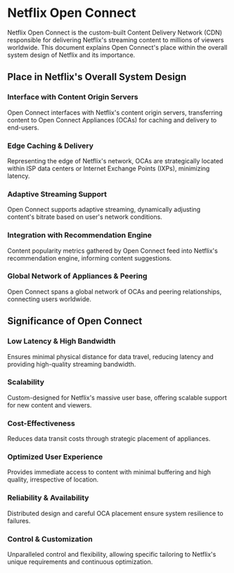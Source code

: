 # Netflix Open Connect

Netflix Open Connect is the custom-built Content Delivery Network (CDN) responsible for delivering Netflix's streaming content to millions of viewers worldwide. This document explains Open Connect's place within the overall system design of Netflix and its importance.

## Place in Netflix's Overall System Design

### Interface with Content Origin Servers
Open Connect interfaces with Netflix's content origin servers, transferring content to Open Connect Appliances (OCAs) for caching and delivery to end-users.

### Edge Caching & Delivery
Representing the edge of Netflix's network, OCAs are strategically located within ISP data centers or Internet Exchange Points (IXPs), minimizing latency.

### Adaptive Streaming Support
Open Connect supports adaptive streaming, dynamically adjusting content's bitrate based on user's network conditions.

### Integration with Recommendation Engine
Content popularity metrics gathered by Open Connect feed into Netflix's recommendation engine, informing content suggestions.

### Global Network of Appliances & Peering
Open Connect spans a global network of OCAs and peering relationships, connecting users worldwide.

## Significance of Open Connect

### Low Latency & High Bandwidth
Ensures minimal physical distance for data travel, reducing latency and providing high-quality streaming bandwidth.

### Scalability
Custom-designed for Netflix's massive user base, offering scalable support for new content and viewers.

### Cost-Effectiveness
Reduces data transit costs through strategic placement of appliances.

### Optimized User Experience
Provides immediate access to content with minimal buffering and high quality, irrespective of location.

### Reliability & Availability
Distributed design and careful OCA placement ensure system resilience to failures.

### Control & Customization
Unparalleled control and flexibility, allowing specific tailoring to Netflix's unique requirements and continuous optimization.
